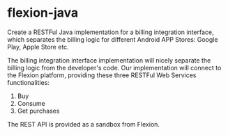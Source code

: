 # flexion-java
Create a RESTFul Java implementation for a billing integration interface, which separates the billing logic for different Android APP Stores: Google Play, Apple Store etc. 

The billing integration interface implementation will nicely separate the billing logic from the developer's code. 
Our implementation will connect to the Flexion platform, providing these three RESTFul Web Services functionalities:

1. Buy
2. Consume
3. Get purchases

The REST API is provided as a sandbox from Flexion.
